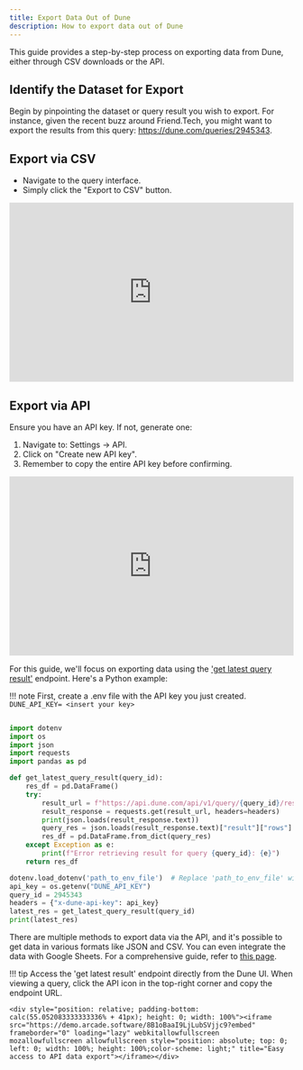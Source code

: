 ```yaml
---
title: Export Data Out of Dune
description: How to export data out of Dune
---
```


This guide provides a step-by-step process on exporting data from Dune, either through CSV downloads or the API.

## Identify the Dataset for Export

Begin by pinpointing the dataset or query result you wish to export. For instance, given the recent buzz around Friend.Tech, you might want to export the results from this query: https://dune.com/queries/2945343.

## Export via CSV

- Navigate to the query interface.
- Simply click the "Export to CSV" button.

<div style="position: relative; padding-bottom: calc(55.052083333333336% + 41px); height: 0; width: 100%"><iframe src="https://demo.arcade.software/ZGmdSGBEqRwUpopdF4RR?embed" frameborder="0" loading="lazy" webkitallowfullscreen mozallowfullscreen allowfullscreen style="position: absolute; top: 0; left: 0; width: 100%; height: 100%;color-scheme: light;" title="Export via CSV"></iframe></div>

## Export via API

Ensure you have an API key. If not, generate one:

1. Navigate to: Settings → API.
2. Click on "Create new API key".
3. Remember to copy the entire API key before confirming.

<div style="position: relative; padding-bottom: calc(55.052083333333336% + 41px); height: 0; width: 100%"><iframe src="https://demo.arcade.software/f07eudjtOJz9URF8TGa5?embed" frameborder="0" loading="lazy" webkitallowfullscreen mozallowfullscreen allowfullscreen style="position: absolute; top: 0; left: 0; width: 100%; height: 100%;color-scheme: light;" title="how to generate API key"></iframe></div>

For this guide, we'll focus on exporting data using the ['get latest query result'](../../../api/api-reference/get-results/latest-results) endpoint. Here's a Python example:

!!! note 
    First, create a .env file with the API key you just created.
    ```
    DUNE_API_KEY= <insert your key>
    ```

```py

import dotenv
import os
import json
import requests
import pandas as pd

def get_latest_query_result(query_id):
    res_df = pd.DataFrame()
    try:
        result_url = f"https://api.dune.com/api/v1/query/{query_id}/results"
        result_response = requests.get(result_url, headers=headers)
        print(json.loads(result_response.text))
        query_res = json.loads(result_response.text)["result"]["rows"]
        res_df = pd.DataFrame.from_dict(query_res)
    except Exception as e:
        print(f"Error retrieving result for query {query_id}: {e}")
    return res_df

dotenv.load_dotenv('path_to_env_file')  # Replace 'path_to_env_file' with your .env file path
api_key = os.getenv("DUNE_API_KEY")
query_id = 2945343
headers = {"x-dune-api-key": api_key}
latest_res = get_latest_query_result(query_id)
print(latest_res)

```

There are multiple methods to export data via the API, and it's possible to get data in various formats like JSON and CSV. You can even integrate the data with Google Sheets. For a comprehensive guide, refer to [this page](../../../api/api-reference/get-results/).

!!! tip 
    Access the 'get latest result' endpoint directly from the Dune UI. When viewing a query, click the API icon in the top-right corner and copy the endpoint URL.
    
    <div style="position: relative; padding-bottom: calc(55.052083333333336% + 41px); height: 0; width: 100%"><iframe src="https://demo.arcade.software/8B1oBaaI9LjLubSVjjc9?embed" frameborder="0" loading="lazy" webkitallowfullscreen mozallowfullscreen allowfullscreen style="position: absolute; top: 0; left: 0; width: 100%; height: 100%;color-scheme: light;" title="Easy access to API data export"></iframe></div>